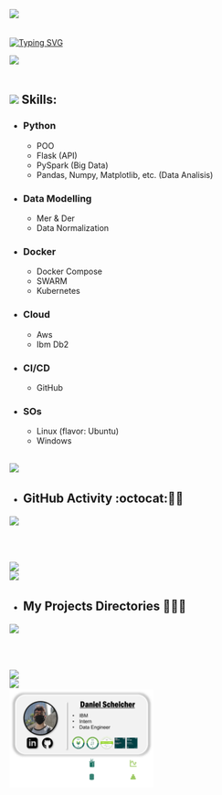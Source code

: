 <!-- line -->
<img src="https://user-images.githubusercontent.com/73097560/115834477-dbab4500-a447-11eb-908a-139a6edaec5c.gif"><br><br>

<!-- running text -->
[![Typing SVG](https://readme-typing-svg.demolab.com/?lines=Daniel+++Scheicher;Data+Engineer+Itern+.+.;at+Ibm.&center=True&duration=4000&width=500)](https://git.io/typing-svg)

<!-- line -->
<img src="https://user-images.githubusercontent.com/73097560/115834477-dbab4500-a447-11eb-908a-139a6edaec5c.gif"><br><br>

<!-- skills with gif -->
## <img src="https://media2.giphy.com/media/QssGEmpkyEOhBCb7e1/giphy.gif?cid=ecf05e47a0n3gi1bfqntqmob8g9aid1oyj2wr3ds3mg700bl&rid=giphy.gif" width ="25"><b> Skills:</b>

- ### **Python**
    - POO
    - Flask (API)
    - PySpark (Big Data)
    - Pandas, Numpy, Matplotlib, etc. (Data Analisis)
- ### **Data Modelling**
    - Mer & Der
    - Data Normalization
- ### **Docker**
    - Docker Compose
    - SWARM
    - Kubernetes
- ### **Cloud**
    - Aws
    - Ibm Db2
- ### **CI/CD**
    - GitHub
- ### **SOs**
    - Linux (flavor: Ubuntu)
    - Windows


<br>

<!-- line -->
<img src="https://user-images.githubusercontent.com/73097560/115834477-dbab4500-a447-11eb-908a-139a6edaec5c.gif">

- ## **GitHub Activity** :octocat::technologist:

<!-- git stats -->
<a href="https://github.com/DanScherr">
<img align="center" src="https://github-readme-stats.vercel.app/api?username=danscherr&include_all_commits=true&count_private=true&show_icons=true&line_height=20&theme=black-ice&bg_color=0A0A0A"/>

<br><br>

<!-- most common languages -->
<img align="center" src="https://github-readme-stats.vercel.app/api/top-langs/?username=danscherr&theme=c&line_height=20&bg_color=0A0A0A" />

</a>


<br>

<!-- line -->
<img src="https://user-images.githubusercontent.com/73097560/115834477-dbab4500-a447-11eb-908a-139a6edaec5c.gif">


- ## **My Projects Directories** :open_file_folder::technologist:

<!-- a project icon -->
<a href="https://github.com/DanScherr/ibm-school-of-data_engineering">
  <img align="center" 
  src="https://github-readme-stats.vercel.app/api/pin/?username=danscherr&repo=ibm-school-of-data_engineering&theme=tokyonight" />
</a>

<br><br>

<!-- a project icon -->
<a href="https://github.com/DanScherr/learning-courses">
  <img align="center" src="https://github-readme-stats.vercel.app/api/pin/?username=danscherr&repo=learning-courses&theme=tokyonight" />
</a>

<br>

<!-- line -->
<img src="https://user-images.githubusercontent.com/73097560/115834477-dbab4500-a447-11eb-908a-139a6edaec5c.gif">

<br>

<img src="./images/the-end-img.png" width=50%>